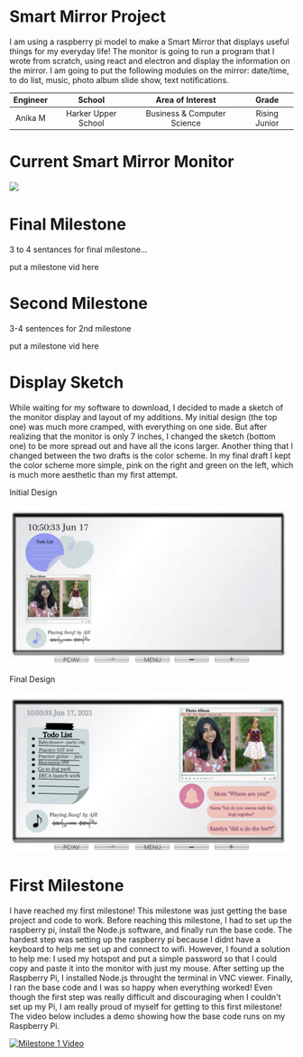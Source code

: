 ﻿# Smart Mirror Project
I am using a raspberry pi model to make a Smart Mirror that displays useful things for my everyday life! The monitor is going to run a program that I wrote from scratch, using react and electron and display the information on the mirror. I am going to put the following modules on the mirror: date/time, to do list, music, photo album slide show, text notifications. 

| **Engineer** | **School** | **Area of Interest** | **Grade** |
|:--:|:--:|:--:|:--:|
| Anika M | Harker Upper School | Business & Computer Science | Rising Junior


# Current Smart Mirror Monitor  
<html>
<img src="IMG-5785.JPG">
</html>
    

# Final Milestone
3 to 4 sentances for final milestone...

put a milestone vid here


# Second Milestone
3-4 sentences for 2nd milestone

put a milestone vid here


# Display Sketch 
While waiting for my software to download, I decided to made a sketch of the monitor display and layout of my additions. My initial design (the top one) was much more cramped, with everything on one side. But after realizing that the monitor is only 7 inches, I changed the sketch (bottom one) to be more spread out and have all the icons larger. Another thing that I changed between the two drafts is the color scheme. In my final draft I kept the color scheme more simple, pink on the right and green on the left, which is much more aesthetic than my first attempt. 

Initial Design
<html>
<img src="Screen Shot 2021-06-18 at 9.52.02 AM.png">
</html>


Final Design
<html>
<img src="Smart Mirror Draft.png">
</html>


# First Milestone

I have reached my first milestone! This milestone was just getting the base project and code to work. Before reaching this milestone, I had to set up the raspberry pi, install the Node.js software, and finally run the base code. The hardest step was setting up the raspberry pi because I didnt have a keyboard to help me set up and connect to wifi. However, I found a solution to help me: I used my hotspot and put a simple password so that I could copy and paste it into the monitor with just my mouse. After setting up the Raspberry Pi, I installed Node.js throught the terminal in VNC viewer. Finally, I ran the base code and I was so happy when everything worked! Even though the first step was really difficult and discouraging when I couldn't set up my Pi, I am really proud of myself for getting to this first milestone! The video below includes a demo showing how the base code runs on my Raspberry Pi. 

[![Milestone 1 Video](https://res.cloudinary.com/marcomontalbano/image/upload/v1624377835/video_to_markdown/images/youtube--ddD0RsdZ0dk-c05b58ac6eb4c4700831b2b3070cd403.jpg)](https://www.youtube.com/watch?v=ddD0RsdZ0dk "Milestone 1 Video")
